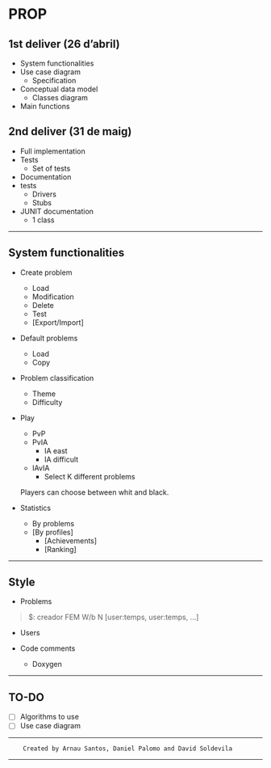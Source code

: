 # PROP
 
## 1st deliver (26 d’abril)

- System functionalities
- Use case diagram
    - Specification
- Conceptual data model
    - Classes diagram
- Main functions

## 2nd deliver (31 de maig)

- Full implementation
- Tests
    - Set of tests
- Documentation
- tests
    - Drivers
    - Stubs
- JUNIT documentation
    - 1 class

---

## System functionalities

- Create problem
    - Load
    - Modification
    - Delete
    - Test
    - [Export/Import]
- Default problems
    - Load
    - Copy
- Problem classification
    - Theme
    - Difficulty
- Play
    - PvP
    - PvIA
        - IA east
        - IA difficult
    - IAvIA
        - Select K different problems

    Players can choose between whit and black.
- Statistics 
    - By problems
    - [By profiles]
        - [Achievements]
        - [Ranking]
    
---

## Style

- Problems

> $: creador FEM W/b N [user:temps, user:temps, ...]

- Users

- Code comments
    - Doxygen
---

## TO-DO

- [ ] Algorithms to use
- [ ] Use case diagram

---
        Created by Arnau Santos, Daniel Palomo and David Soldevila
---